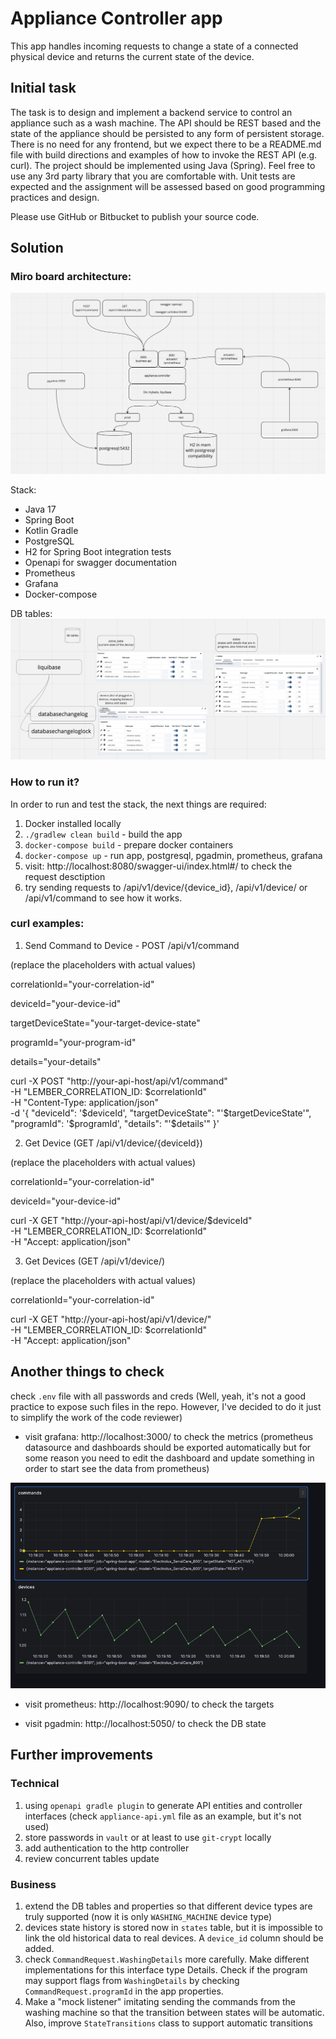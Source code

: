 # Appliance Controller app

This app handles incoming requests to change a state of a connected physical
device and returns the current state of the device.

## Initial task

The task is to design and implement a backend service to control an appliance such as a wash machine. The API should be REST based and the state of the appliance should be persisted to any form of persistent storage. There is no need for any frontend, but we expect there to be a README.md file with build directions and examples of how to invoke the REST API (e.g. curl).
The project should be implemented using Java (Spring). Feel free to use any 3rd party library that you are comfortable with. Unit tests are expected and the assignment will be assessed based on good programming practices and design.

Please use GitHub or Bitbucket to publish your source code.

## Solution

### Miro board architecture:
![img.png](img.png)

Stack:
- Java 17
- Spring Boot
- Kotlin Gradle
- PostgreSQL
- H2 for Spring Boot integration tests
- Openapi for swagger documentation
- Prometheus
- Grafana
- Docker-compose

DB tables:
![img_1.png](img_1.png)


### How to run it?
In order to run and test the stack, the next things are required:
1) Docker installed locally
2) `./gradlew clean build` - build the app
4) `docker-compose build` - prepare docker containers
5) `docker-compose up` - run app, postgresql, pgadmin, prometheus, grafana
6) visit: http://localhost:8080/swagger-ui/index.html#/ to check the request desctiption
7) try sending requests to /api/v1/device/{device_id}, /api/v1/device/ or /api/v1/command to see how it works.

### curl examples:

1) Send Command to Device - POST /api/v1/command

(replace the placeholders with actual values)

correlationId="your-correlation-id"

deviceId="your-device-id"

targetDeviceState="your-target-device-state"

programId="your-program-id"

details="your-details"

curl -X POST "http://your-api-host/api/v1/command" \
-H "LEMBER_CORRELATION_ID: $correlationId" \
-H "Content-Type: application/json" \
-d '{
"deviceId": '$deviceId',
"targetDeviceState": "'$targetDeviceState'",
"programId": '$programId',
"details": "'$details'"
}'

2) Get Device (GET /api/v1/device/{deviceId})

(replace the placeholders with actual values)

correlationId="your-correlation-id"

deviceId="your-device-id"

curl -X GET "http://your-api-host/api/v1/device/$deviceId" \
-H "LEMBER_CORRELATION_ID: $correlationId" \
-H "Accept: application/json"

3) Get Devices (GET /api/v1/device/)

(replace the placeholders with actual values)

correlationId="your-correlation-id"

curl -X GET "http://your-api-host/api/v1/device/" \
-H "LEMBER_CORRELATION_ID: $correlationId" \
-H "Accept: application/json"

## Another things to check
check `.env` file with all passwords and creds 
(Well, yeah, it's not a good practice to expose such files in the repo. However, I've decided to do it just to simplify the work of the code reviewer)

* visit grafana: http://localhost:3000/ to check the metrics 
(prometheus datasource and dashboards should be exported automatically but 
for some reason you need to edit the dashboard and update something in order to start see the data from prometheus)

![img_2.png](img_2.png)

* visit prometheus: http://localhost:9090/ to check the targets

* visit pgadmin: http://localhost:5050/ to check the DB state

## Further improvements

### Technical
1) using `openapi gradle plugin` to generate API entities and controller interfaces
   (check `appliance-api.yml` file as an example, but it's not used)
2) store passwords in `vault` or at least to use `git-crypt` locally
3) add authentication to the http controller
4) review concurrent tables update

### Business
1) extend the DB tables and properties so that different device types are
truly supported (now it is only `WASHING_MACHINE` device type)
2) devices state history is stored now in `states` table, but it is impossible to 
link the old historical data to real devices. A `device_id` column should be added.
3) check `CommandRequest.WashingDetails` more carefully.
Make different implementations for this interface type Details.
Check if the program may support flags from `WashingDetails` by 
checking `CommandRequest.programId` in the app properties.
4) Make a "mock listener" imitating sending the commands from the washing machine
so that the transition between states will be automatic. Also,
improve `StateTransitions` class to support automatic transitions 

